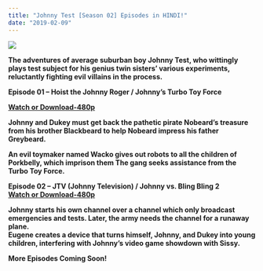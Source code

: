 ```yaml
---
title: "Johnny Test [Season 02] Episodes in HINDI!"
date: "2019-02-09"
---
```


[![](https://2.bp.blogspot.com/-PUgin0gap8U/WzIUYELzBaI/AAAAAAAABeI/y3mTsAVFBHIr_9lXEB-IdmtxmVmXiN1oACLcBGAs/s400/p186026_b_v8_ab.jpg)](https://2.bp.blogspot.com/-PUgin0gap8U/WzIUYELzBaI/AAAAAAAABeI/y3mTsAVFBHIr_9lXEB-IdmtxmVmXiN1oACLcBGAs/s1600/p186026_b_v8_ab.jpg)

**The adventures of average suburban boy Johnny Test, who wittingly plays test subject for his genius twin sisters’ various experiments, reluctantly fighting evil villains in the process.** 

**Episode 01 – Hoist the Johnny Roger / Johnny’s Turbo Toy Force**

[**Watch or Download-480p**](http://shrinkybee.com/QA6E)

**Johnny and Dukey must get back the pathetic pirate Nobeard’s treasure from his brother Blackbeard to help Nobeard impress his father Greybeard.**

**An evil toymaker named Wacko gives out robots to all the children of Porkbelly, which imprison them The gang seeks assistance from the Turbo Toy Force.**

**Episode 02 – JTV (Johnny Television) / Johnny vs. Bling Bling 2**  
[**Watch or Download-480p**](http://shrinkybee.com/E6srBmH)

**Johnny starts his own channel over a channel which only broadcast emergencies and tests. Later, the army needs the channel for a runaway plane.**  
**Eugene creates a device that turns himself, Johnny, and Dukey into young children, interfering with Johnny’s video game showdown with Sissy.**   
 

**More Episodes Coming Soon!**
